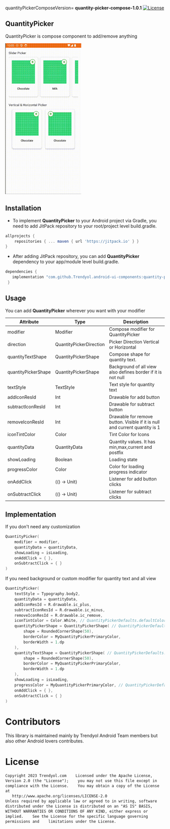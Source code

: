 quantityPickerComposeVersion= **quantity-picker-compose-1.0.1** [![License](https://img.shields.io/badge/License-Apache%202.0-blue.svg)](https://opensource.org/licenses/Apache-2.0)

## QuantityPicker

QuantityPicker is compose component to add/remove anything

<img src="../../images/quantity-picker-compose.gif" width="240"/>

## Installation

- To implement **QuantityPicker** to your Android project via Gradle, you need to add JitPack repository to your root/project level build.gradle.

```gradle
allprojects {  
    repositories { ... maven { url 'https://jitpack.io' } }
}
```

- After adding JitPack repository, you can add **QuantityPicker** dependency to your app/module level build.gradle.

```gradle
dependencies {
   implementation "com.github.Trendyol.android-ui-components:quantity-picker-compose:$quantityPickerComposeVersion"
 }
```

## Usage

You can add **QuantityPicker** wherever you want with your modifier

| Attribute           | Type                    | Description                                                                 |
| ------------------- | ----------------------- | --------------------------------------------------------------------------- |
| modifier            | Modifier                | Compose modifier for QuantityPicker                                         |
| direction           | QuantityPickerDirection | Picker Direction Vertical or Horizontal                                     |
| quantityTextShape   | QuantityPickerShape     | Compose shape for quantity text.                                            |
| quantityPickerShape | QuantityPickerShape     | Background of all view also defines border if it is not null                |
| textStyle           | TextStyle               | Text style for quantity text                                                |
| addIconResId        | Int                     | Drawable for add button                                                     |
| subtractIconResId   | Int                     | Drawable for subtract button                                                |
| removeIconResId     | Int                     | Drawable for remove button. Visible if it is null and current quantity is 1 |
| iconTintColor       | Color                   | Tint Color for Icons                                                        |
| quantityData        | QuantityData            | Quantity values. It has min,max,current and postfix                         |
| showLoading         | Boolean                 | Loading state                                                               |
| progressColor       | Color                   | Color for loading progress indicator                                        |
| onAddClick          | (() -> Unit)            | Listener for add button clicks                                              |
| onSubtractClick     | (() -> Unit)            | Listener for subtract clicks                                                |

## Implementation

If you don't need any customization

```kotlin
QuantityPicker(
    modifier = modifier,
    quantityData = quantityData,
    showLoading = isLoading,
    onAddClick = { },
    onSubtractClick = { }
)
```

If you need background or custom modifier for quantity text and all view

```kotlin
QuantityPicker(
    textStyle = Typography.body2,
    quantityData = quantityData,
    addIconResId = R.drawable.ic_plus,
    subtractIconResId = R.drawable.ic_minus,
    removeIconResId = R.drawable.ic_remove,
    iconTintColor = Color.White, // QuantityPickerDefaults.defaultColor
    quantityPickerShape = QuantityPickerShape( // QuantityPickerDefaults.quantityShape,
        shape = RoundedCornerShape(50),
        borderColor = MyQuantityPickerPrimaryColor,
        borderWidth = 1.dp
    ),
    quantityTextShape = QuantityPickerShape( // QuantityPickerDefaults.quantityTextShape
        shape = RoundedCornerShape(50),
        borderColor = MyQuantityPickerPrimaryColor,
        borderWidth = 1.dp
    ),
    showLoading = isLoading,
    progressColor = MyQuantityPickerPrimaryColor, // QuantityPickerDefaults.defaultColor
    onAddClick = { },
    onSubtractClick = { }
)
```

# Contributors

This library is maintained mainly by Trendyol Android Team members but also other Android lovers contributes.

# License

```
Copyright 2023 Trendyol.com    Licensed under the Apache License, Version 2.0 (the "License");    you may not use this file except in compliance with the License.    You may obtain a copy of the License at  
   http://www.apache.org/licenses/LICENSE-2.0  
Unless required by applicable law or agreed to in writing, software    distributed under the License is distributed on an "AS IS" BASIS,    WITHOUT WARRANTIES OR CONDITIONS OF ANY KIND, either express or implied.    See the License for the specific language governing permissions and    limitations under the License.
```

